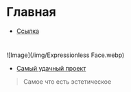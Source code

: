 # Главная
+ [Ссылка](https://elchupacabr.github.io/zerotrust)
#
![Image](/img/Expressionless Face.webp)

* [Самый удачный проект](https://elchupacabr.github.io/zerotrust/app/musical-christmas-lights "четко")
> Самое что есть эстетическое

